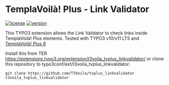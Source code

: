 TemplaVoilà! Plus - Link Validator
==================================

[![license](https://img.shields.io/github/license/pluspol-T3Voila/t3voila_tvplus_linkvalidator.svg)](https://www.gnu.org/licenses/old-licenses/gpl-2.0-standalone.html)
[![version](https://img.shields.io/badge/TER_version-0.2.0-green.svg)](https://typo3.org/extensions/repository/view/t3voila_tvplus_linkvalidator)

This TYPO3 extension allows the Link Validator to check links inside TemplaVoilà! Plus elements.
Tested with TYPO3 v10/v11 LTS and [TemplaVoilà! Plus 8](https://github.com/T3Voila/templavoilaplus)

Install this from TER https://extensions.typo3.org/extension/t3voila_tvplus_linkvalidator/
or clone this repository to typo3conf/ext/t3voila_tvplus_linkvalidator:

```
git clone https://github.com/T3Voila/tvplus_linkvalidator t3voila_tvplus_linkvalidator
```
